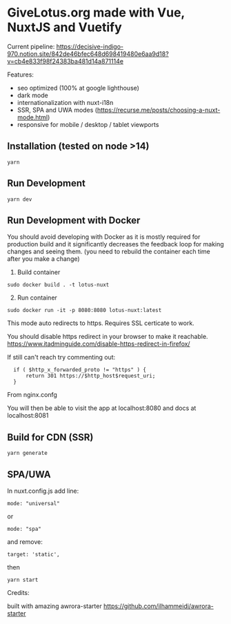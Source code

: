 # GiveLotus.org made with Vue, NuxtJS and Vuetify

Current pipeline: https://decisive-indigo-970.notion.site/842de46bfec648d698419480e6aa9d18?v=cb4e833f98f24383ba481d14a871114e


Features:

- seo optimized (100% at google lighthouse)
- dark mode
- internationalization with nuxt-i18n
- SSR, SPA and UWA modes (https://recurse.me/posts/choosing-a-nuxt-mode.html)
- responsive for mobile / desktop / tablet viewports

## Installation (tested on node >14)

```
yarn
```

## Run Development

```
yarn dev
```

## Run Development with Docker

You should avoid developing with Docker as it is
mostly required for production build and it significantly
decreases the feedback loop for making changes and seeing them.
(you need to rebuild the container each time after you make a change)


1. Build container

```
sudo docker build . -t lotus-nuxt
```

2. Run container

```
sudo docker run -it -p 8080:8080 lotus-nuxt:latest
```

This mode auto redirects to https. Requires SSL certicate to work.

You should disable https redirect in your browser to make it reachable.
https://www.itadminguide.com/disable-https-redirect-in-firefox/

If still can't reach try commenting out:

```
  if ( $http_x_forwarded_proto != "https" ) {
      return 301 https://$http_host$request_uri;
  }
```
From nginx.confg

You will then be able to visit the app at localhost:8080
and docs at localhost:8081

## Build for CDN (SSR)

```
yarn generate
```

##  SPA/UWA

In nuxt.config.js add line:

```
mode: "universal"
```

or

```
mode: "spa"
```

and remove:

```
target: 'static',
```

then

```
yarn start
```

Credits:

built with amazing awrora-starter https://github.com/ilhammeidi/awrora-starter
